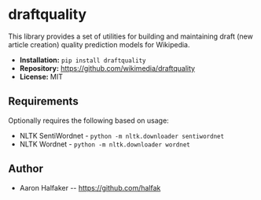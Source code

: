 # draftquality

This library provides a set of utilities for building and maintaining
draft (new article creation) quality prediction models for Wikipedia.

* **Installation:** ``pip install draftquality``
* **Repository:** https://github.com/wikimedia/draftquality
* **License:** MIT

## Requirements

Optionally requires the following based on usage:

* NLTK SentiWordnet - ``python -m nltk.downloader sentiwordnet``
* NLTK Wordnet - ``python -m nltk.downloader wordnet``

## Author
* Aaron Halfaker -- https://github.com/halfak
